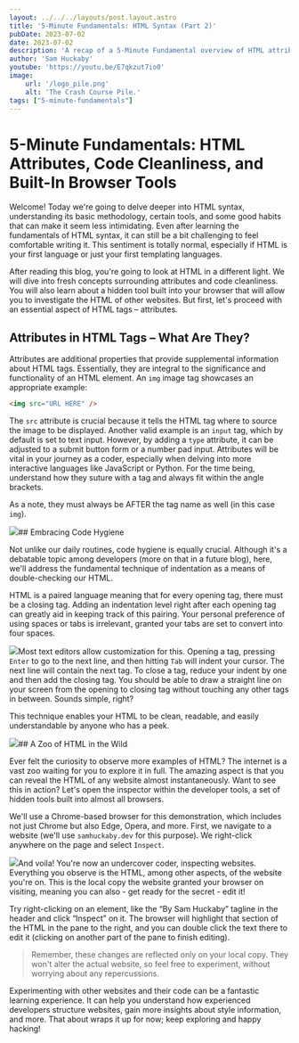 ```yaml
---
layout: ../../../layouts/post.layout.astro
title: '5-Minute Fundamentals: HTML Syntax (Part 2)'
pubDate: 2023-07-02
date: 2023-07-02
description: 'A recap of a 5-Minute Fundamental overview of HTML attributes and code assists.'
author: 'Sam Huckaby'
youtube: 'https://youtu.be/E7qkzut7io0'
image:
    url: '/logo_pile.png' 
    alt: 'The Crash Course Pile.'
tags: ["5-minute-fundamentals"]
---
```


# 5-Minute Fundamentals: HTML Attributes, Code Cleanliness, and Built-In Browser Tools

Welcome! Today we're going to delve deeper into HTML syntax, understanding its basic methodology, certain tools, and some good habits that can make it seem less intimidating. Even after learning the fundamentals of HTML syntax, it can still be a bit challenging to feel comfortable writing it. This sentiment is totally normal, especially if HTML is your first language or just your first templating languages.

After reading this blog, you're going to look at HTML in a different light. We will dive into fresh concepts surrounding attributes and code cleanliness. You will also learn about a hidden tool built into your browser that will allow you to investigate the HTML of other websites. But first, let's proceed with an essential aspect of HTML tags – attributes.

## Attributes in HTML Tags – What Are They?

Attributes are additional properties that provide supplemental information about HTML tags. Essentially, they are integral to the significance and functionality of an HTML element. An `img` image tag showcases an appropriate example:

```html
<img src="URL HERE" />
```

The `src` attribute is crucial because it tells the HTML tag where to source the image to be displayed. Another valid example is an `input` tag, which by default is set to text input. However, by adding a `type` attribute, it can be adjusted to a submit button form or a number pad input. Attributes will be vital in your journey as a coder, especially when delving into more interactive languages like JavaScript or Python. For the time being, understand how they suture with a tag and always fit within the angle brackets.

As a note, they must always be AFTER the tag name as well (in this case `img`).

![](https://cdn.videotap.com/fdETTRuUItlpcRHQse7I-86.29.png)## Embracing Code Hygiene

Not unlike our daily routines, code hygiene is equally crucial. Although it's a debatable topic among developers (more on that in a future blog), here, we'll address the fundamental technique of indentation as a means of double-checking our HTML.

HTML is a paired language meaning that for every opening tag, there must be a closing tag. Adding an indentation level right after each opening tag can greatly aid in keeping track of this pairing. Your personal preference of using spaces or tabs is irrelevant, granted your tabs are set to convert into four spaces.

![](https://cdn.videotap.com/ixikAYhmj8bEV9R3ikhS-138.05.png)Most text editors allow customization for this. Opening a tag, pressing `Enter` to go to the next line, and then hitting `Tab` will indent your cursor. The next line will contain the next tag. To close a tag, reduce your indent by one and then add the closing tag. You should be able to draw a straight line on your screen from the opening to closing tag without touching any other tags in between. Sounds simple, right?

This technique enables your HTML to be clean, readable, and easily understandable by anyone who has a peek.

![](https://cdn.videotap.com/RKmuFYYZRTrE0EQD4zIa-151.png)## A Zoo of HTML in the Wild

Ever felt the curiosity to observe more examples of HTML? The internet is a vast zoo waiting for you to explore it in full. The amazing aspect is that you can reveal the HTML of any website almost instantaneously. Want to see this in action? Let's open the inspector within the developer tools, a set of hidden tools built into almost all browsers.

We'll use a Chrome-based browser for this demonstration, which includes not just Chrome but also Edge, Opera, and more. First, we navigate to a website (we'll use `samhuckaby.dev` for this purpose). We right-click anywhere on the page and select `Inspect`.

![](https://cdn.videotap.com/apZICkCzfqU3aBqCWfQy-264.13.png)And voila! You're now an undercover coder, inspecting websites. Everything you observe is the HTML, among other aspects, of the website you're on. This is the local copy the website granted your browser on visiting, meaning you can also - get ready for the secret - edit it!

Try right-clicking on an element, like the “By Sam Huckaby” tagline in the header and click “Inspect” on it. The browser will highlight that section of the HTML in the pane to the right, and you can double click the text there to edit it (clicking on another part of the pane to finish editing).

> Remember, these changes are reflected only on your local copy. They won't alter the actual website, so feel free to experiment, without worrying about any repercussions.

Experimenting with other websites and their code can be a fantastic learning experience. It can help you understand how experienced developers structure websites, gain more insights about style information, and more. That about wraps it up for now; keep exploring and happy hacking!
